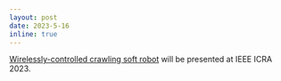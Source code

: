 ```yaml
---
layout: post
date: 2023-5-16
inline: true
---
```


<a href="/publications">Wirelessly-controlled crawling soft robot</a> will be presented at IEEE ICRA 2023.
